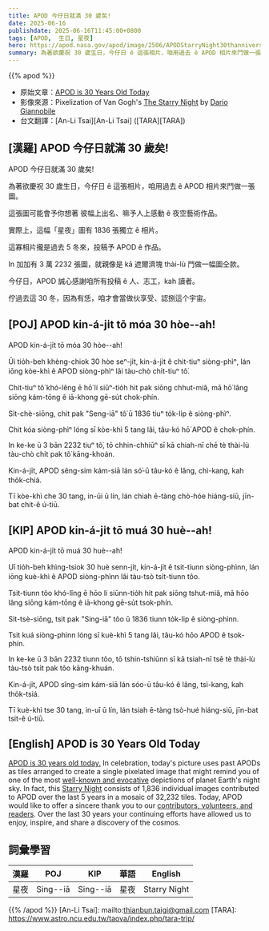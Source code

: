 ```yaml
---
title: APOD 今仔日就滿 30 歲矣!
date: 2025-06-16
publishdate: 2025-06-16T11:45:00+0800
tags: [APOD,  生日, 星夜]
hero: https://apod.nasa.gov/apod/image/2506/APODStarryNight30thanniversary1024.jpg
summary: 為著欲慶祝 30 歲生日，今仔日 ê 這張相片，咱用過去 ê APOD 相片來鬥做一張圖。
---
```


{{% apod %}}

- 原始文章：[APOD is 30 Years Old Today](https://apod.nasa.gov/apod/ap250616.html)
- 影像來源：Pixelization of Van Gogh's [The Starry Night](https://en.wikipedia.org/wiki/The_Starry_Night) by [Dario Giannobile](https://www.dariogiannobile.com/)
- 台文翻譯：[An-Li Tsai][An-Li Tsai] ([TARA][TARA])

## [漢羅] APOD 今仔日就滿 30 歲矣!

APOD 今仔日就滿 30 歲矣!

為著欲慶祝 30 歲生日，今仔日 ê 這張相片，咱用過去 ê APOD 相片來鬥做一張圖。

這張圖可能會予你想著 彼幅上出名、嘛予人上感動 ê 夜空藝術作品。

實際上，這幅「星夜」圖有 1836 張獨立 ê 相片。

這寡相片攏是過去 5 冬來，投稿予 APOD ê 作品。

In 加加有 3 萬 2232 張圖，就親像是 kā 遮爾濟塊 thài-lù 鬥做一幅圖仝款。

今仔日，APOD 誠心感謝咱所有投稿 ê 人、志工，kah 讀者。

佇過去這 30 冬，因為有恁，咱才會當做伙享受、認捌這个宇宙。


## [POJ] APOD kin-á-ji̍t tō móa 30 hòe--ah!

APOD kin-á-ji̍t tō móa 30 hòe--ah!

Ūi tio̍h-beh khèng-chiok 30 hòe seⁿ-ji̍t, kin-á-ji̍t ê chit-tiuⁿ siòng-phìⁿ, lán iōng kòe-khì ê APOD siòng-phìⁿ lâi tàu-chò chi̍t-tiuⁿ tô͘.

Chit-tiuⁿ tô͘ khó-lêng ē hō͘ lí siūⁿ-tio̍h hit pak siōng chhut-miâ, mā hō͘ lâng siōng kám-tōng ê iā-khong gē-su̍t chok-phín.

Si̍t-chè-siōng, chit pak "Seng-iā" tô͘ ū 1836 tiuⁿ to̍k-li̍p ê siòng-phìⁿ.

Chit kóa siòng-phìⁿ lóng sī kòe-khì 5 tang lâi, tâu-kó hō͘ APOD ê chok-phín.

In ke-ke ū 3 bān 2232 tiuⁿ tô͘, tō chhin-chhiūⁿ sī kā chiah-nī chē tè thài-lù tàu-chò chi̍t pak tô͘ kāng-khoán.

Kin-á-ji̍t, APOD sêng-sim kám-siā lán só͘-ū tâu-kó ê lâng, chì-kang, kah tho̍k-chiá.

Tī kòe-khì che 30 tang, in-ūi ū lín, lán chiah ē-tàng chò-hóe hiáng-siū, jīn-bat chit-ê ú-tiū.

## [KIP] APOD kin-á-ji̍t tō muá 30 huè--ah!

APOD kin-á-ji̍t tō muá 30 huè--ah!

Uī tio̍h-beh khìng-tsiok 30 huè senn-ji̍t, kin-á-ji̍t ê tsit-tiunn siòng-phìnn, lán iōng kuè-khì ê APOD siòng-phìnn lâi tàu-tsò tsi̍t-tiunn tôo.

Tsit-tiunn tôo khó-lîng ē hōo lí siūnn-tio̍h hit pak siōng tshut-miâ, mā hōo lâng siōng kám-tōng ê iā-khong gē-su̍t tsok-phín.

Si̍t-tsè-siōng, tsit pak "Sing-iā" tôo ū 1836 tiunn to̍k-li̍p ê siòng-phìnn.

Tsit kuá siòng-phìnn lóng sī kuè-khì 5 tang lâi, tâu-kó hōo APOD ê tsok-phín.

In ke-ke ū 3 bān 2232 tiunn tôo, tō tshin-tshiūnn sī kā tsiah-nī tsē tè thài-lù tàu-tsò tsi̍t pak tôo kāng-khuán.

Kin-á-ji̍t, APOD sîng-sim kám-siā lán sóo-ū tâu-kó ê lâng, tsì-kang, kah tho̍k-tsiá.

Tī kuè-khì tse 30 tang, in-uī ū lín, lán tsiah ē-tàng tsò-hué hiáng-siū, jīn-bat tsit-ê ú-tiū.

## [English] APOD is 30 Years Old Today
[APOD is 30 years old today.][APOD is 30 years old today.] In celebration, today's picture uses past APODs as tiles arranged to create a single pixelated image that might remind you of one of the most [well-known and evocative][well-known and evocative] depictions of planet Earth's night sky.
In fact, this [Starry Night][Starry Night] consists of 1,836 individual images contributed to APOD over the last 5 years in a mosaic of 32,232 tiles.
Today, APOD would like to offer a sincere thank you to our [contributors, volunteers, and readers][contributors, volunteers, and readers].
Over the last 30 years your continuing efforts have allowed us to enjoy, inspire, and share a discovery of the cosmos.

## 詞彙學習
|漢羅|POJ|KIP|華語|English|
|-|-|-|-|-|
|星夜|Sing--iā|Sing--iā|星夜|Starry Night|


{{% /apod %}}
[An-Li Tsai]: mailto:thianbun.taigi@gmail.com
[TARA]: https://www.astro.ncu.edu.tw/taova/index.php/tara-trip/

[copyright]: https://apod.nasa.gov/apod/fap/lib/about_apod.html#srapply
[License3]: https://creativecommons.org/licenses/by-nc-nd/3.0/
[License2]:https://creativecommons.org/licenses/by-nc-nd/2.0/


[APOD is 30 years old today.]:https://apod.nasa.gov/apod/calendar/ca9506.html
[well-known and evocative]:https://apod.nasa.gov/apod/ap191023.html
[Starry Night]:https://www.dariogiannobile.com/night_sky_galleries/nightscape/h2e229a3a#h2e229a3a
[contributors, volunteers, and readers]:https://apod.nasa.gov/apod/lib/about_apod.html
